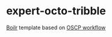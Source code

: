 # expert-octo-tribble
[Boilr](https://github.com/tmrts/boilr) template based on [OSCP workflow](https://justhackerthings.com/post/my-oscp-workflow/)
